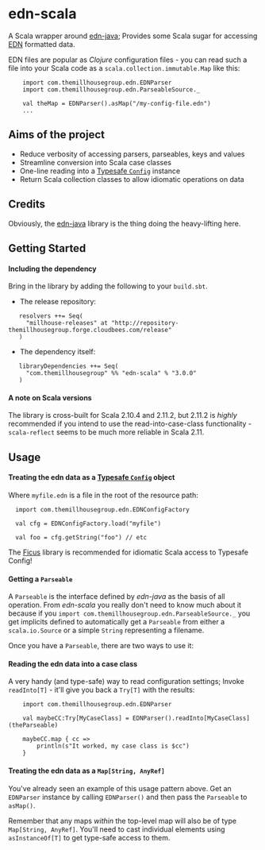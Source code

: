 edn-scala
=========

A Scala wrapper around [edn-java](https://github.com/bpsm/edn-java); Provides some Scala sugar for
accessing [EDN](https://github.com/edn-format/edn) formatted data.

EDN files are popular as _Clojure_ configuration files -
you can read such a file into your Scala code as a
```scala.collection.immutable.Map``` like this:

```
    import com.themillhousegroup.edn.EDNParser
    import com.themillhousegroup.edn.ParseableSource._

    val theMap = EDNParser().asMap("/my-config-file.edn")
    ...
```



## Aims of the project
  - Reduce verbosity of accessing parsers, parseables, keys and values
  - Streamline conversion into Scala case classes
  - One-line reading into a [Typesafe `Config`](https://github.com/typesafehub/config) instance
  - Return Scala collection classes to allow idiomatic operations on data

## Credits
Obviously, the [edn-java](https://github.com/bpsm/edn-java) library is the thing doing the heavy-lifting here.


## Getting Started

#### Including the dependency
Bring in the library by adding the following to your ```build.sbt```. 

  - The release repository: 

```
   resolvers ++= Seq(
     "millhouse-releases" at "http://repository-themillhousegroup.forge.cloudbees.com/release"
   )
```
  - The dependency itself: 

```
   libraryDependencies ++= Seq(
     "com.themillhousegroup" %% "edn-scala" % "3.0.0"
   )

```

#### A note on Scala versions
The library is cross-built for Scala 2.10.4 and 2.11.2, but 2.11.2 is _highly_ recommended if you intend to use the
read-into-case-class functionality - `scala-reflect` seems to be much more reliable in Scala 2.11.

## Usage

#### Treating the edn data as a [Typesafe `Config`](https://github.com/typesafehub/config) object

Where `myfile.edn` is a file in the root of the resource path:

```
  import com.themillhousegroup.edn.EDNConfigFactory

  val cfg = EDNConfigFactory.load("myfile")

  val foo = cfg.getString("foo") // etc
```

The [Ficus](https://github.com/ceedubs/ficus) library is recommended for idiomatic Scala access to Typesafe Config!

#### Getting a ```Parseable```

A ```Parseable``` is the interface defined by *edn-java* as the basis of all operation. From *edn-scala*
you really don't need to know much about it because if you ```import com.themillhousegroup.edn.ParseableSource._```
you get implicits defined to automatically get a ```Parseable``` from either a ```scala.io.Source``` or a simple
```String``` representing a filename.

Once you have a ```Parseable```, there are two ways to use it:

#### Reading the edn data into a case class

A very handy (and type-safe) way to read configuration settings;
Invoke `readInto[T]` - it'll give you back a `Try[T]` with the results:

```
    import com.themillhousegroup.edn.EDNParser

    val maybeCC:Try[MyCaseClass] = EDNParser().readInto[MyCaseClass](theParseable)

    maybeCC.map { cc =>
        println(s"It worked, my case class is $cc")
    }
```


#### Treating the edn data as a ```Map[String, AnyRef]```
You've already seen an example of this usage pattern above.
Get an ```EDNParser``` instance by calling ```EDNParser()``` and then pass the ```Parseable``` to ```asMap()```.

Remember that any maps _within_ the top-level map will also be of type ```Map[String, AnyRef]```.
You'll need to cast individual elements using ```asInstanceOf[T]``` to get type-safe access to them.
